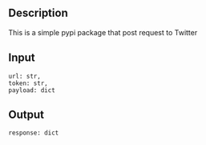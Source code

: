 ## Description
This is a simple pypi package that post request to Twitter

## Input
    url: str, 
    token: str, 
    payload: dict

## Output
    response: dict
